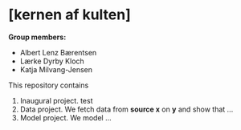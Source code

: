 # \[kernen af kulten\]

**Group members:**
- Albert Lenz Bærentsen
- Lærke Dyrby Kloch
- Katja Milvang-Jensen

This repository contains  
1. Inaugural project. test
2. Data project. We fetch data from **source x** on **y** and show that ...
3. Model project. We model ...
